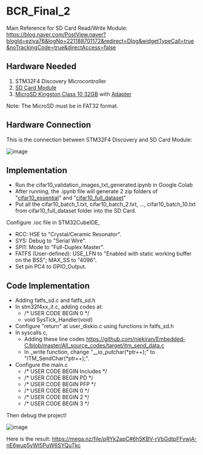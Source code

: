 # BCR_Final_2

Main Reference for SD Card Read/Write Module: https://blog.naver.com/PostView.naver?blogId=eziya76&logNo=221188701172&redirect=Dlog&widgetTypeCall=true&noTrackingCode=true&directAccess=false

## Hardware Needed

1. STM32F4 Discovery Microcontroller
2. [SD Card Module](https://linhkienchatluong.vn/module-doc-the-nho/module-doc-the-sd-card_sp497_ct206.aspx)
3. [MicroSD Kingston Class 10 32GB](https://cellphones.com.vn/the-nho-microsd-kingston-class-10-non-adapter-32gb.html) with [Adapter](https://tuanphong.vn/adapter-the-nho/adapter-microsd-to-sd)

Note: The MicroSD must be in FAT32 format.

## Hardware Connection

This is the connection between STM32F4 Discovery and SD Card Module:

![image](https://github.com/user-attachments/assets/13ddb860-82f9-4bf1-b9bd-370524c03294)

## Implementation

- Run the cifar10_validation_images_txt_generated.ipynb in Google Colab
- After running, the .ipynb file will generate 2 zip folders of "[cifar10_essential](https://mega.nz/folder/dJxCEIha#ggBgeCuhP4gDa195bdPYaw/folder/QMBiQZjY)" and "[cifar10_full_dataset](https://mega.nz/folder/dJxCEIha#ggBgeCuhP4gDa195bdPYaw/folder/gAAg1ZjS)"
- Put all the cifar10_batch_1.txt, cifar10_batch_2.txt, ..., cifar10_batch_10.txt from cifar10_full_dataset folder into the SD Card. 

Configure .ioc file in STM32CubeIDE,
- RCC: HSE to "Crystal/Ceramic Resonator".
- SYS: Debug to "Serial Wire".
- SPI1: Mode to "Full-Duplex Master".
- FATFS (User-defined): USE_LFN to "Enabled with static working buffer on the BSS"; MAX_SS to "4096".
- Set pin PC4 to GPIO_Output.

## Code Implementation

- Adding fatfs_sd.c and fatfs_sd.h
- In stm32f4xx_it.c, adding codes at:
  + /* USER CODE BEGIN 0 */
  + void SysTick_Handler(void)
 - Configure "return" at user_diskio.c using functions in fatfs_sd.h
 - In syscalls.c,
   + Adding these line codes https://github.com/niekiran/Embedded-C/blob/master/All_source_codes/target/itm_send_data.c
   + In _write function, change "__io_putchar(*ptr++);" to "ITM_SendChar(*ptr++);".
 - Configure the main.c
   + /* USER CODE BEGIN Includes */
   + /* USER CODE BEGIN PD */
   + /* USER CODE BEGIN PFP */
   + /* USER CODE BEGIN 0 */
   + /* USER CODE BEGIN 2 */
   + /* USER CODE BEGIN 3 */

Then debug the project!

![image](https://github.com/user-attachments/assets/4a0ac299-c88d-4fde-b94f-96ad51a8e86b)

Here is the result: https://mega.nz/file/pRYk2apC#6h5KBV-rVbGdtpFFvwjA-nE6wup5yWI5PuW6SYQuTkc
